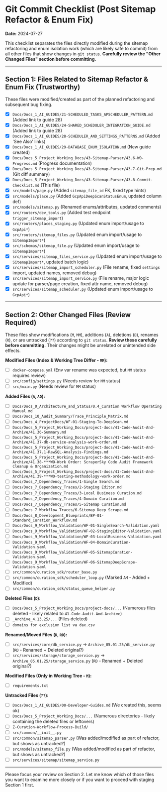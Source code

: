# Git Commit Checklist (Post Sitemap Refactor & Enum Fix)

**Date:** 2024-07-27

This checklist separates the files directly modified during the sitemap refactoring and enum isolation work (which are likely safe to commit) from all other files that show changes in `git status`. **Carefully review the "Other Changed Files" section before committing.**

---

## Section 1: Files Related to Sitemap Refactor & Enum Fix (Trustworthy)

These files were modified/created as part of the planned refactoring and subsequent bug fixing.

- [x] `Docs/Docs_1_AI_GUIDES/21-SCHEDULED_TASKS_APSCHEDULER_PATTERN.md` (Added link to guide 28)
- [x] `Docs/Docs_1_AI_GUIDES/24-SHARED_SCHEDULER_INTEGRATION_GUIDE.md` (Added link to guide 28)
- [x] `Docs/Docs_1_AI_GUIDES/28-SCHEDULER_AND_SETTINGS_PATTERNS.md` (Added 'See Also' links)
- [x] `Docs/Docs_1_AI_GUIDES/29-DATABASE_ENUM_ISOLATION.md` (New guide created)
- [x] `Docs/Docs_5_Project_Working_Docs/43-Sitemap-Parser/43.6-WO-Progress.md` (Progress documentation)
- [x] `Docs/Docs_5_Project_Working_Docs/43-Sitemap-Parser/43.7-Git-Prep.md` (Git diff summary)
- [x] `Docs/Docs_5_Project_Working_Docs/43-Sitemap-Parser/43.8-Commit-Checklist.md` (This file)
- [x] `src/models/page.py` (Added `sitemap_file_id` FK, fixed type hints)
- [x] `src/models/place.py` (Added `GcpApiDeepScanStatusEnum`, updated column def)
- [x] `src/models/sitemap.py` (Renamed enums/attributes, updated comments)
- [x] `src/routers/dev_tools.py` (Added test endpoint `trigger_sitemap_import`)
- [x] `src/routers/places_staging.py` (Updated enum import/usage to `GcpApi*`)
- [x] `src/routers/sitemap_files.py` (Updated enum import/usage to `SitemapImport*`)
- [x] `src/schemas/sitemap_file.py` (Updated enum import/usage to `SitemapImport*`)
- [x] `src/services/sitemap_files_service.py` (Updated enum import/usage to `SitemapImport*`, updated batch logic)
- [x] `src/services/sitemap_import_scheduler.py` (File rename, fixed `settings` import, updated names, removed debug)
- [x] `src/services/sitemap_import_service.py` (File rename, major logic update for parser/page creation, fixed attr name, removed debug)
- [x] `src/services/sitemap_scheduler.py` (Updated enum import/usage to `GcpApi*`)

---

## Section 2: Other Changed Files (Review Required)

These files show modifications (`M`, `MM`), additions (`A`), deletions (`D`), renames (`R`), or are untracked (`??`) according to `git status`. **Review these carefully before committing.** Their changes might be unrelated or unintended side effects.

**Modified Files (Index & Working Tree Differ - `MM`):**

- [ ] `docker-compose.yml` (Env var rename was expected, but `MM` status requires review)
- [ ] `src/config/settings.py` (Needs review for `MM` status)
- [ ] `src/main.py` (Needs review for `MM` status)

**Added Files (`A`, `AD`):**

- [ ] `Docs/Docs_0_Architecture_and_Status/0.4_Curation Workflow Operating Manual.md`
- [ ] `Docs/Docs_10_Audit_Summary/Trace_Principle_Matrix.md`
- [ ] `Docs/Docs_4_ProjectDocs/WF-01-Staging-To-DeepScan.md`
- [ ] `Docs/Docs_5_Project_Working_Docs/project-docs/41-Code-Audit-And-Archive/41.36-Summary.md`
- [ ] `Docs/Docs_5_Project_Working_Docs/project-docs/41-Code-Audit-And-Archive/41.37-db-service-analysis-work-order.md`
- [ ] `Docs/Docs_5_Project_Working_Docs/project-docs/41-Code-Audit-And-Archive/41.37.1-RawSQL-Analysis-Findings.md`
- [ ] `Docs/Docs_5_Project_Working_Docs/project-docs/41-Code-Audit-And-Archive/41.38-***WO-Work Order: ScraperSky Code Audit Framework Cleanup & Organization.md`
- [ ] `Docs/Docs_5_Project_Working_Docs/project-docs/41-Code-Audit-And-Archive/41.39-***WO-testing-methodology-work-order.md`
- [ ] `Docs/Docs_7_Dependency_Traces/1-Single Search.md`
- [ ] `Docs/Docs_7_Dependency_Traces/2-Staging Editor.md`
- [ ] `Docs/Docs_7_Dependency_Traces/3-Local Business Curation.md`
- [ ] `Docs/Docs_7_Dependency_Traces/4-Domain Curation.md`
- [ ] `Docs/Docs_7_Dependency_Traces/5-Sitemap Curation.md`
- [ ] `Docs/Docs_7_Workflow_Traces/6-Sitemap Deep Scrape.md`
- [ ] `Docs/Docs_8_Development_Blueprints/BP-01-Standard_Curation_Workflow.md`
- [ ] `Docs/Docs_9_Workflow_Validation/WF-01-SingleSearch-Validation.yaml`
- [ ] `Docs/Docs_9_Workflow_Validation/WF-02-StagingEditor-Validation.yaml`
- [ ] `Docs/Docs_9_Workflow_Validation/WF-03-LocalBusiness-Validation.yaml`
- [ ] `Docs/Docs_9_Workflow_Validation/WF-04-DomainCuration-Validation.yaml`
- [ ] `Docs/Docs_9_Workflow_Validation/WF-05-SitemapCuration-Validation.yaml`
- [ ] `Docs/Docs_9_Workflow_Validation/WF-06-SitemapDeepScrape-Validation.yaml`
- [ ] `src/common/curation_sdk/router_base.py`
- [ ] `src/common/curation_sdk/scheduler_loop.py` (Marked `AM` - Added + Modified)
- [ ] `src/common/curation_sdk/status_queue_helper.py`

**Deleted Files (`D`):**

- [ ] `Docs/Docs_5_Project_Working_Docs/project-docs/...` (Numerous files deleted - likely related to `41-Code-Audit-And-Archive`)
- [ ] `_Archive_4.13.25/...` (Files deleted)
- [ ] `domains for exclusion list va dax.csv`

**Renamed/Moved Files (`R`, `RD`):**

- [ ] `src/services/core/db_service.py` -> `Archive_05.01.25/db_service.py` (`RD` - Renamed + Deleted original?)
- [ ] `src/services/storage/storage_service.py` -> `Archive_05.01.25/storage_service.py` (`RD` - Renamed + Deleted original?)

**Modified Files (Only in Working Tree - `M`):**

- [ ] `requirements.txt`

**Untracked Files (`??`):**

- [ ] `Docs/Docs_1_AI_GUIDES/00-Developer-Guides.md` (We created this, seems ok)
- [ ] `Docs/Docs_5_Project_Working_Docs/...` (Numerous directories - likely containing the deleted files or leftovers)
- [ ] `Z-Curation-Workflow-Process-Build/`
- [ ] `src/common/__init__.py`
- [ ] `src/common/sitemap_parser.py` (Was added/modified as part of refactor, but shows as untracked?)
- [ ] `src/models/sitemap_file.py` (Was added/modified as part of refactor, but shows as untracked?)
- [ ] `src/services/sitemap/sitemap_service.py`

---

Please focus your review on Section 2. Let me know which of those files you want to examine more closely or if you want to proceed with staging Section 1 first.

